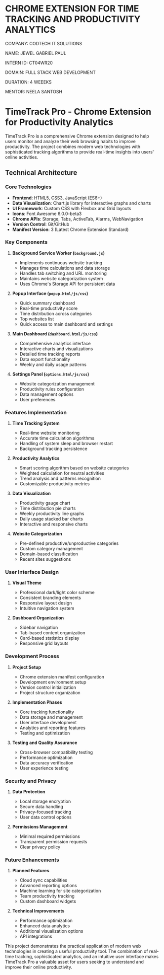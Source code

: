 # CHROME EXTENSION FOR TIME TRACKING AND PRODUCTIVITY ANALYTICS

COMPANY: CODTECH IT SOLUTIONS

NAME: JEWEL GABRIEL PAUL

INTERN ID: CT04WR20

DOMAIN: FULL STACK WEB DEVELOPMENT

DURATION: 4 WEEEKS

MENTOR: NEELA SANTOSH


# TimeTrack Pro - Chrome Extension for Productivity Analytics

TimeTrack Pro is a comprehensive Chrome extension designed to help users monitor and analyze their web browsing habits to improve productivity. The project combines modern web technologies with sophisticated tracking algorithms to provide real-time insights into users' online activities.

## Technical Architecture

### Core Technologies
- **Frontend**: HTML5, CSS3, JavaScript (ES6+)
- **Data Visualization**: Chart.js library for interactive graphs and charts
- **UI Framework**: Custom CSS with Flexbox and Grid layouts
- **Icons**: Font Awesome 6.0.0-beta3
- **Chrome APIs**: Storage, Tabs, ActiveTab, Alarms, WebNavigation
- **Version Control**: Git/GitHub
- **Manifest Version**: 3 (Latest Chrome Extension Standard)

### Key Components

1. **Background Service Worker (`background.js`)**
   - Implements continuous website tracking
   - Manages time calculations and data storage
   - Handles tab switching and URL monitoring
   - Maintains website categorization system
   - Uses Chrome's Storage API for persistent data

2. **Popup Interface (`popup.html/js/css`)**
   - Quick summary dashboard
   - Real-time productivity score
   - Time distribution across categories
   - Top websites list
   - Quick access to main dashboard and settings

3. **Main Dashboard (`dashboard.html/js/css`)**
   - Comprehensive analytics interface
   - Interactive charts and visualizations
   - Detailed time tracking reports
   - Data export functionality
   - Weekly and daily usage patterns

4. **Settings Panel (`options.html/js/css`)**
   - Website categorization management
   - Productivity rules configuration
   - Data management options
   - User preferences

### Features Implementation

1. **Time Tracking System**
   - Real-time website monitoring
   - Accurate time calculation algorithms
   - Handling of system sleep and browser restart
   - Background tracking persistence

2. **Productivity Analytics**
   - Smart scoring algorithm based on website categories
   - Weighted calculation for neutral activities
   - Trend analysis and patterns recognition
   - Customizable productivity metrics

3. **Data Visualization**
   - Productivity gauge chart
   - Time distribution pie charts
   - Weekly productivity line graphs
   - Daily usage stacked bar charts
   - Interactive and responsive charts

4. **Website Categorization**
   - Pre-defined productive/unproductive categories
   - Custom category management
   - Domain-based classification
   - Recent sites suggestions

### User Interface Design

1. **Visual Theme**
   - Professional dark/light color scheme
   - Consistent branding elements
   - Responsive layout design
   - Intuitive navigation system

2. **Dashboard Organization**
   - Sidebar navigation
   - Tab-based content organization
   - Card-based statistics display
   - Responsive grid layouts

### Development Process

1. **Project Setup**
   - Chrome extension manifest configuration
   - Development environment setup
   - Version control initialization
   - Project structure organization

2. **Implementation Phases**
   - Core tracking functionality
   - Data storage and management
   - User interface development
   - Analytics and reporting features
   - Testing and optimization

3. **Testing and Quality Assurance**
   - Cross-browser compatibility testing
   - Performance optimization
   - Data accuracy verification
   - User experience testing

### Security and Privacy

1. **Data Protection**
   - Local storage encryption
   - Secure data handling
   - Privacy-focused tracking
   - User data control options

2. **Permissions Management**
   - Minimal required permissions
   - Transparent permission requests
   - Clear privacy policy

### Future Enhancements

1. **Planned Features**
   - Cloud sync capabilities
   - Advanced reporting options
   - Machine learning for site categorization
   - Team productivity tracking
   - Custom dashboard widgets

2. **Technical Improvements**
   - Performance optimization
   - Enhanced data analytics
   - Additional visualization options
   - API integrations

This project demonstrates the practical application of modern web technologies in creating a useful productivity tool. The combination of real-time tracking, sophisticated analytics, and an intuitive user interface makes TimeTrack Pro a valuable asset for users seeking to understand and improve their online productivity.

